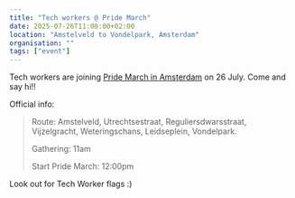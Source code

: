 ```yaml
---
title: "Tech workers @ Pride March"
date: 2025-07-26T11:00:00+02:00
location: "Amstelveld to Vondelpark, Amsterdam"
organisation: ""
tags: ["event"]
---
```


Tech workers are joining [Pride March in Amsterdam](https://pride.amsterdam/en/event/pride-march/) on 26 July. Come and say hi!!

Official info:

> Route: Amstelveld, Utrechtsestraat, Reguliersdwarsstraat, Vijzelgracht, Weteringschans, Leidseplein, Vondelpark.
>
> Gathering: 11am
>
> Start Pride March: 12:00pm

Look out for Tech Worker flags :)

